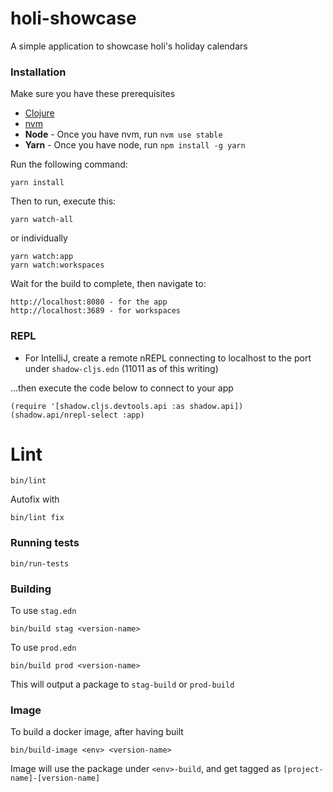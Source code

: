 # holi-showcase

A simple application to showcase holi's holiday calendars

### Installation

Make sure you have these prerequisites

* [Clojure](https://clojure.org/guides/getting_started)
* [nvm](https://github.com/nvm-sh/nvm)
* **Node** - Once you have nvm, run `nvm use stable`
* **Yarn** - Once you have node, run `npm install -g yarn`

Run the following command:

```
yarn install
```

Then to run, execute this:

```
yarn watch-all
```

or individually

```
yarn watch:app
yarn watch:workspaces
```

Wait for the build to complete, then navigate to:

```
http://localhost:8080 - for the app
http://localhost:3689 - for workspaces
``` 

### REPL
* For IntelliJ, create a remote nREPL connecting to localhost to the port under `shadow-cljs.edn` (11011 as of this writing)  

...then execute the code below to connect to your app

```
(require '[shadow.cljs.devtools.api :as shadow.api])
(shadow.api/nrepl-select :app)
```

# Lint

```
bin/lint
```

Autofix with

```
bin/lint fix
```

### Running tests

```
bin/run-tests
```

### Building

To use `stag.edn`
```
bin/build stag <version-name>
```

To use `prod.edn`
```
bin/build prod <version-name>
```

This will output a package to `stag-build` or `prod-build`

### Image

To build a docker image, after having built

```
bin/build-image <env> <version-name>
```

Image will use the package under `<env>-build`, and get tagged as `[project-name]-[version-name]` 
